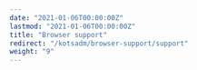 ```yaml
---
date: "2021-01-06T00:00:00Z"
lastmod: "2021-01-06T00:00:00Z"
title: "Browser support"
redirect: "/kotsadm/browser-support/support"
weight: "9"
---
```

